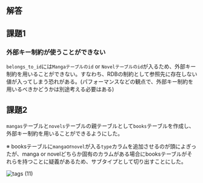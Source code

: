 ## 解答

## 課題1

### 外部キー制約が使うことができない

`belongs_to_id`には`Mangaテーブルのid` or `Novelテーブルのid`が入るため、外部キー制約を用いることができない。すなわち、RDBの制約として参照先に存在しない値が入ってしまう恐れがある。(パフォーマンスなどの観点で、外部キー制約を用いるべきかどうかは別途考える必要はある)

## 課題2

`mangas`テーブルと`novels`テーブルの親テーブルとして`books`テーブルを作成し、外部キー制約を用いることができるようにした。

※ booksテーブルに`manga`or`novel`が入る`type`カラムを追加させるのが頭によぎったが、manga or novelどちらか固有のカラムがある場合にbooksテーブルがそれらを持つことに疑義があるため、サブタイプとして切り出すことにした。

![tags (11)](https://user-images.githubusercontent.com/76472239/193437594-5100de2f-1aba-47a1-b6d8-16a0b45c15a1.png)




